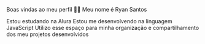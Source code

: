 Boas vindas ao meu perfil 💙💙
Meu nome é Ryan Santos

Estou estudando na Alura
Estou me desenvolvendo na linguagem JavaScript
Utilizo esse espaço para minha organização e compartilhamento dos meu projetos desenvolvidos
